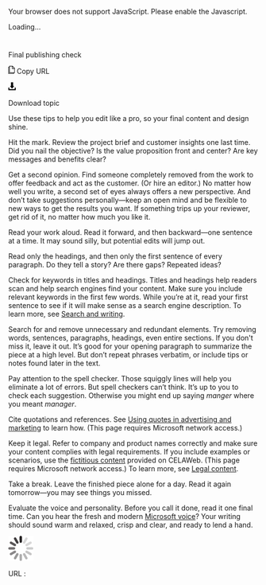 Your browser does not support JavaScript. Please enable the Javascript.

Loading...

# 

Final publishing check

![Copy URL](final-publishing-check_files/Copy.png)
Copy URL

![Download](final-publishing-check_files/Download.png)

Download topic

Use these tips to help you edit like
a pro, so your final content and design shine. 

Hit the mark. Review
the project brief and customer insights one last time. Did you nail the
objective? Is the value proposition front and center? Are key messages
and benefits clear? 

Get a second opinion. Find
someone completely removed from the work to offer feedback and act as
the customer. (Or hire an editor.) No matter how well you write, a
second set of eyes always offers a new perspective. And
don’t take suggestions personally—keep an open mind and be flexible to
new ways to get the results you want. If something trips up your
reviewer, get rid of it, no matter how much you like it.

Read your work aloud. Read it forward, and then backward—one sentence at a time. It may sound silly, but potential edits will jump out.

Read only the headings, and then only the first sentence of every paragraph. Do they tell a story? Are there gaps? Repeated ideas?

Check for keywords in titles and headings.
Titles and headings help readers scan and help search engines find
your content. Make sure you include relevant keywords in the first
few words. While you’re at it, read your first sentence to see if
it will make sense as a search engine description. To learn more, see [Search and writing](https://worldready.cloudapp.net/Styleguide/Read?id=2700&topicid=36379).

Search for and remove unnecessary and redundant elements.
Try removing words, sentences, paragraphs, headings, even entire
sections. If you don't miss it, leave it out. It’s good for your opening
paragraph to summarize the piece at a high level. But don’t repeat
phrases verbatim, or include tips or notes found later in the text.

Pay attention to the spell checker.
Those squiggly lines will help you eliminate a lot of errors. But
spell checkers can’t think. It’s up to you to check each
suggestion. Otherwise you might end up saying *manger* where you meant *manager*. 

Cite quotations and references. See [Using quotes in advertising and marketing](https://microsoft.sharepoint.com/sites/lcaweb/Home/Marketing/Marketing-and-Advertising-Content/Quotes) to learn how. (This page requires Microsoft network access.)

Keep it legal. Refer to
company and product names correctly and make sure your content complies
with legal requirements. If you include examples or scenarios, use the [fictitious content](https://microsoft.sharepoint.com/sites/LCAWeb/Home/Copyrights-Trademarks-and-Patents/Trademarks/Fictitious-Names) provided on CELAWeb. (This page requires Microsoft network access.) To learn more, see [Legal content](https://worldready.cloudapp.net/Styleguide/Read?id=2700&topicid=26694).

Take a break. Leave the finished piece alone for a day. Read it again tomorrow—you may see things you missed. 

Evaluate the voice and personality. Before you call it done, read it one final time. Can you hear the fresh and modern [Microsoft voice](https://worldready.cloudapp.net/Styleguide/Read?id=2700&topicid=28361)? Your writing should sound warm and relaxed, crisp and clear, and ready to lend a hand.

![In progress](final-publishing-check_files/activity-large.gif)

URL :
